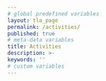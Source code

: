 ```yaml
---
# global predefined variables
layout: tla_page
permalink: /activities/
published: true
# meta-data variables
title: Activities
description: >-
keywords: ''
# custom variables
---
```

